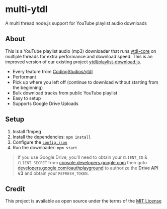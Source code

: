 # multi-ytdl
A multi thread node.js support for YouTube playlist audio downloads

## About
This is a YouTube playlist audio (mp3) downloader that runs [ytdl-core](https://github.com/fent/node-ytdl-core) on multiple threads for extra performance and download speed. This is an improved version of our existing project [ytdl/playlist-download.js](https://github.com/codingstudios/ytdl/). 

- Every feature from [CodingStudios/ytdl](https://github.com/codingstudios/ytdl/)
- Performant
- Pick up where you left off (continue to download without starting from the beginning)
- Bulk download tracks from public YouTube playlist 
- Easy to setup
- Supports Google Drive Uploads

## Setup
1. Install ffmpeg
2. Install the dependencies: `npm install`
3. Configure the [`config.json`](./src/config.json)
4. Run the downloader: `npm start`

> If you use Google Drive, you'll need to obtain your `CLIENT_ID` & `CLIENT_SECRET` from [console.developers.google.com](https://console.developers.google.com) then goto [developers.google.com/oauthplayground](https://developers.google.com/oauthplayground) to authorize the **Drive API v3** and obtain your `REFRESH_TOKEN`.



## Credit
This project is available as open source under the terms of the [MIT License](/LICENSE)
